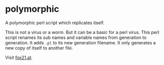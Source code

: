 # polymorphic
A polymorphic perl script which replicates itself.

This is not a virus or a worm. But it can be a basic for a perl virus. This perl script renames its sub names and variable names from generation to generation. It adds `.pl` to its new generation filename. It only generates a new copy of itself to another file.

Visit [fox21.at](http://fox21.at).
